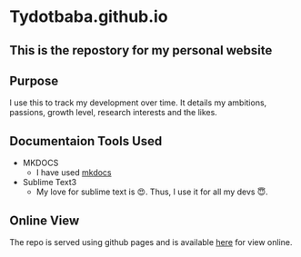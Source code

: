 # Tydotbaba.github.io


## This is the repostory for my personal website


## Purpose

I use this to track my development over time. It details my ambitions, passions, growth level, research interests and the likes.


## Documentaion Tools Used

* MKDOCS
	- I have used [mkdocs](https://www.mkdocs.org/) 
* Sublime Text3
	- My love for sublime text is :heart_eyes:. Thus, I use it for all my devs :innocent:.

## Online View

The repo is served using github pages and is available [here](https://tydotbaba.github.io/) for view online.